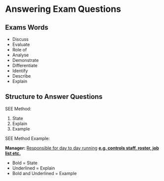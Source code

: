 # Answering Exam Questions

## Exams Words

- Discuss
- Evaluate
- Role of
- Analyse
- Demonstrate
- Differentiate
- Identify
- Describe
- Explain

## Structure to Answer Questions

SEE Method:

1. State
2. Explain
3. Example

SEE Method Example:

**Manager:** <u>Responsible for day to day running</u> **<u>e.g. controls staff, roster, job list etc.</u>**

- Bold = State
- Underlined = Explain
- Bold and Underlined = Example